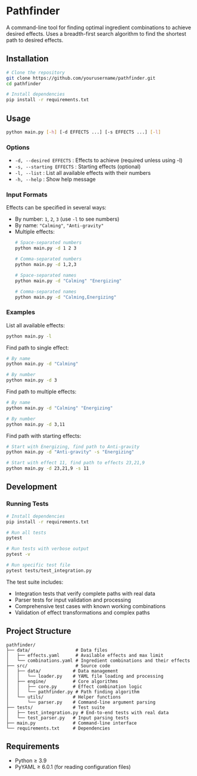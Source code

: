 # Pathfinder

A command-line tool for finding optimal ingredient combinations to achieve desired effects. Uses a breadth-first search algorithm to find the shortest path to desired effects.

## Installation

```bash
# Clone the repository
git clone https://github.com/yourusername/pathfinder.git
cd pathfinder

# Install dependencies
pip install -r requirements.txt
```

## Usage

```bash
python main.py [-h] [-d EFFECTS ...] [-s EFFECTS ...] [-l]
```

### Options

- `-d, --desired EFFECTS`  : Effects to achieve (required unless using -l)
- `-s, --starting EFFECTS` : Starting effects (optional)
- `-l, --list`            : List all available effects with their numbers
- `-h, --help`            : Show help message

### Input Formats

Effects can be specified in several ways:
- By number: `1`, `2`, `3` (use `-l` to see numbers)
- By name: `"Calming"`, `"Anti-gravity"`
- Multiple effects:
  ```bash
  # Space-separated numbers
  python main.py -d 1 2 3

  # Comma-separated numbers
  python main.py -d 1,2,3

  # Space-separated names
  python main.py -d "Calming" "Energizing"

  # Comma-separated names
  python main.py -d "Calming,Energizing"
  ```

### Examples

List all available effects:
```bash
python main.py -l
```

Find path to single effect:
```bash
# By name
python main.py -d "Calming"

# By number
python main.py -d 3
```

Find path to multiple effects:
```bash
# By name
python main.py -d "Calming" "Energizing"

# By number
python main.py -d 3,11
```

Find path with starting effects:
```bash
# Start with Energizing, find path to Anti-gravity
python main.py -d "Anti-gravity" -s "Energizing"

# Start with effect 11, find path to effects 23,21,9
python main.py -d 23,21,9 -s 11
```

## Development

### Running Tests

```bash
# Install dependencies
pip install -r requirements.txt

# Run all tests
pytest

# Run tests with verbose output
pytest -v

# Run specific test file
pytest tests/test_integration.py
```

The test suite includes:
- Integration tests that verify complete paths with real data
- Parser tests for input validation and processing
- Comprehensive test cases with known working combinations
- Validation of effect transformations and complex paths

## Project Structure

```
pathfinder/
├── data/                 # Data files
│   ├── effects.yaml      # Available effects and max limit
│   └── combinations.yaml # Ingredient combinations and their effects
├── src/                  # Source code
│   ├── data/            # Data management
│   │   └── loader.py    # YAML file loading and processing
│   ├── engine/          # Core algorithms
│   │   ├── core.py      # Effect combination logic
│   │   └── pathfinder.py # Path finding algorithm
│   └── utils/           # Helper functions
│       └── parser.py    # Command-line argument parsing
├── tests/               # Test suite
│   ├── test_integration.py # End-to-end tests with real data
│   └── test_parser.py   # Input parsing tests
├── main.py              # Command-line interface
└── requirements.txt     # Dependencies
```

## Requirements

- Python ≥ 3.9
- PyYAML ≥ 6.0.1 (for reading configuration files) 